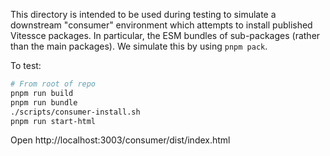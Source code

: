 This directory is intended to be used during testing to simulate a downstream "consumer" environment which attempts to install published Vitessce packages.
In particular, the ESM bundles of sub-packages (rather than the main packages).
We simulate this by using `pnpm pack`.

To test:
```sh
# From root of repo
pnpm run build
pnpm run bundle
./scripts/consumer-install.sh
pnpm run start-html
```

Open http://localhost:3003/consumer/dist/index.html